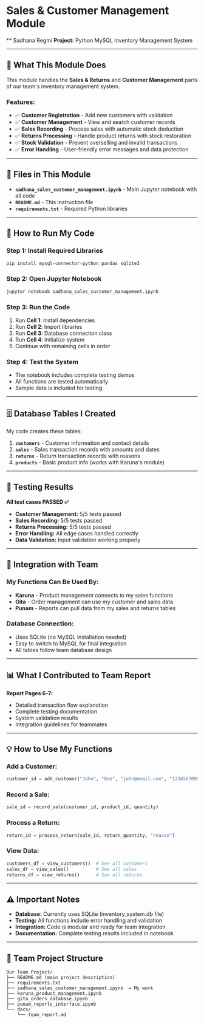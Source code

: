 # Sales & Customer Management Module

** Sadhana Regmi 
**Project:** Python MySQL Inventory Management System  

---

## 🎯 What This Module Does

This module handles the **Sales & Returns** and **Customer Management** parts of our team's inventory management system.

### Features:
- ✅ **Customer Registration** - Add new customers with validation
- ✅ **Customer Management** - View and search customer records
- ✅ **Sales Recording** - Process sales with automatic stock deduction
- ✅ **Returns Processing** - Handle product returns with stock restoration
- ✅ **Stock Validation** - Prevent overselling and invalid transactions
- ✅ **Error Handling** - User-friendly error messages and data protection

---

## 📁 Files in This Module

- **`sadhana_sales_customer_management.ipynb`** - Main Jupyter notebook with all code
- **`README.md`** - This instruction file
- **`requirements.txt`** - Required Python libraries

---

## 🚀 How to Run My Code

### Step 1: Install Required Libraries
```bash
pip install mysql-connector-python pandas sqlite3
```

### Step 2: Open Jupyter Notebook
```bash
jupyter notebook sadhana_sales_customer_management.ipynb
```

### Step 3: Run the Code
1. Run **Cell 1**: Install dependencies
2. Run **Cell 2**: Import libraries
3. Run **Cell 3**: Database connection class
4. Run **Cell 4**: Initialize system
5. Continue with remaining cells in order

### Step 4: Test the System
- The notebook includes complete testing demos
- All functions are tested automatically
- Sample data is included for testing

---

## 🗄️ Database Tables I Created

My code creates these tables:

1. **`customers`** - Customer information and contact details
2. **`sales`** - Sales transaction records with amounts and dates
3. **`returns`** - Return transaction records with reasons
4. **`products`** - Basic product info (works with Karuna's module)

---

## 🧪 Testing Results

**All test cases PASSED ✅**

- **Customer Management:** 5/5 tests passed
- **Sales Recording:** 5/5 tests passed  
- **Returns Processing:** 5/5 tests passed
- **Error Handling:** All edge cases handled correctly
- **Data Validation:** Input validation working properly

---

## 🔗 Integration with Team

### My Functions Can Be Used By:
- **Karuna** - Product management connects to my sales functions
- **Gita** - Order management can use my customer and sales data
- **Punam** - Reports can pull data from my sales and returns tables

### Database Connection:
- Uses SQLite (no MySQL installation needed)
- Easy to switch to MySQL for final integration
- All tables follow team database design

---

## 📊 What I Contributed to Team Report

**Report Pages 6-7:** 
- Detailed transaction flow explanation
- Complete testing documentation  
- System validation results
- Integration guidelines for teammates

---

## 💡 How to Use My Functions

### Add a Customer:
```python
customer_id = add_customer("John", "Doe", "john@email.com", "1234567890")
```

### Record a Sale:
```python
sale_id = record_sale(customer_id, product_id, quantity)
```

### Process a Return:
```python
return_id = process_return(sale_id, return_quantity, "reason")
```

### View Data:
```python
customers_df = view_customers()  # See all customers
sales_df = view_sales()          # See all sales
returns_df = view_returns()      # See all returns
```

---

## ⚠️ Important Notes

- **Database:** Currently uses SQLite (inventory_system.db file)
- **Testing:** All functions include error handling and validation
- **Integration:** Code is modular and ready for team integration
- **Documentation:** Complete testing results included in notebook

---

## 👥 Team Project Structure

```
Our Team Project/
├── README.md (main project description)
├── requirements.txt
├── sadhana_sales_customer_management.ipynb  ← My work
├── karuna_product_management.ipynb
├── gita_orders_database.ipynb  
├── punam_reports_interface.ipynb
└── docs/
    └── team_report.md
```

